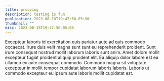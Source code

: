 ```yaml
---
title: prooving
description: testing is fun
publication: 2023-08-18T19:47:50-05:00
thumbnail: ""
misc: 2023-08-18T19:47:50-05:00
---
```


Excepteur laboris id exercitation quis pariatur aute ad quis commodo occaecat. Irure duis velit magna sunt sunt eu reprehenderit proident. Sunt irure consequat nostrud mollit laborum laboris sunt anim. Amet dolore mollit excepteur fugiat proident aliquip proident elit. Ea aliquip dolor labore est ea ullamco ex aute consequat commodo. Commodo magna sit voluptate excepteur in mollit tempor cupidatat laborum laboris laboris. Laboris ut commodo excepteur eu ipsum aute laboris mollit cupidatat est.